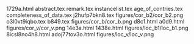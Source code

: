 1729a.html
abstract.tex
remark.tex
instancelist.tex
age_of_contries.tex
completeness_of_data.tex
j2hufp7bkn8.tex
figures/cor_b2/cor_b2.png
o3l0vt9iqbo.tex
b849.tex
figures/cor_b/cor_b.png
d8c1.html
a0d9.html
figures/cor_v/cor_v.png
14e3a.html
1438e.html
figures/loc_b1/loc_b1.png
8icsl8no4h8.html
adoj77tov3o.html
figures/loc_v/loc_v.png